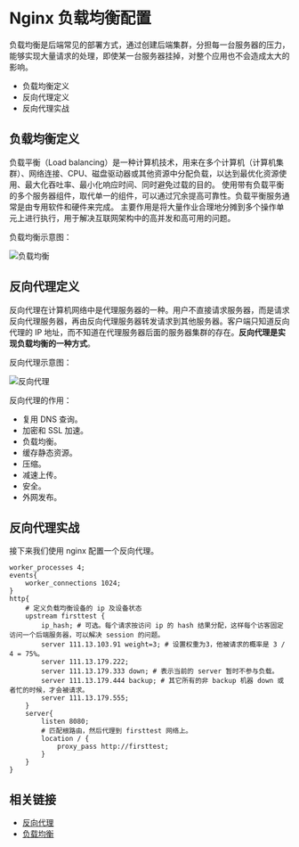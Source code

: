 # Nginx 负载均衡配置

负载均衡是后端常见的部署方式，通过创建后端集群，分担每一台服务器的压力，能够实现大量请求的处理，即使某一台服务器挂掉，对整个应用也不会造成太大的影响。

- 负载均衡定义
- 反向代理定义
- 反向代理实战

## 负载均衡定义

负载平衡（Load balancing）是一种计算机技术，用来在多个计算机（计算机集群）、网络连接、CPU、磁盘驱动器或其他资源中分配负载，以达到最优化资源使用、最大化吞吐率、最小化响应时间、同时避免过载的目的。 使用带有负载平衡的多个服务器组件，取代单一的组件，可以通过冗余提高可靠性。负载平衡服务通常是由专用软件和硬件来完成。 主要作用是将大量作业合理地分摊到多个操作单元上进行执行，用于解决互联网架构中的高并发和高可用的问题。

负载均衡示意图：

![负载均衡](operation-nginx-load-balancing-loadBalancing.png)

## 反向代理定义

反向代理在计算机网络中是代理服务器的一种。用户不直接请求服务器，而是请求反向代理服务器，再由反向代理服务器转发请求到其他服务器。客户端只知道反向代理的 IP 地址，而不知道在代理服务器后面的服务器集群的存在。**反向代理是实现负载均衡的一种方式**。

反向代理示意图：

![反向代理](operation-nginx-load-balancing-reverseProxy.png)

反向代理的作用：

- 复用 DNS 查询。
- 加密和 SSL 加速。
- 负载均衡。
- 缓存静态资源。
- 压缩。
- 减速上传。
- 安全。
- 外网发布。

## 反向代理实战

接下来我们使用 nginx 配置一个反向代理。

```nginx
worker_processes 4;
events{
    worker_connections 1024;
}
http{
    # 定义负载均衡设备的 ip 及设备状态
    upstream firsttest {
        ip_hash; # 可选。每个请求按访问 ip 的 hash 结果分配，这样每个访客固定访问一个后端服务器，可以解决 session 的问题。
        server 111.13.103.91 weight=3; # 设置权重为3，他被请求的概率是 3 / 4 = 75%。
        server 111.13.179.222;
        server 111.13.179.333 down; # 表示当前的 server 暂时不参与负载。
        server 111.13.179.444 backup; # 其它所有的非 backup 机器 down 或者忙的时候，才会被请求。
        server 111.13.179.555;
    }
    server{
        listen 8080;
        # 匹配根路由，然后代理到 firsttest 网络上。
        location / {
            proxy_pass http://firsttest;
        }
    }
}
```

## 相关链接

- [反向代理](https://zh.wikipedia.org/wiki/%E5%8F%8D%E5%90%91%E4%BB%A3%E7%90%86)
- [负载均衡](https://zh.wikipedia.org/wiki/%E8%B4%9F%E8%BD%BD%E5%9D%87%E8%A1%A1)
